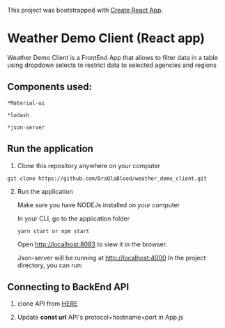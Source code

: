 This project was bootstrapped with [Create React App](https://github.com/facebook/create-react-app).

# Weather Demo Client (React app)

Weather Demo Client is a FrontEnd App that allows to filter data in a table using dropdown selects to restrict data to selected agencies and regions

## Components used:

    *Material-ui

    *lodash

    *json-server

## Run the application

1. Clone this repository anywhere on your computer

```
git clone https://github.com/DraQlaBlood/weather_demo_client.git
```

2. Run the application

    Make sure you have NODEJs installed on your computer 

    In your CLI, go to the application folder 

    ```
    yarn start or npm start
    ```

    Open [http://localhost:8083](http://localhost:8083) to view it in the browser.

    Json-server will be running at [http://localhost:4000](http://localhost:4000)
    In the project directory, you can run:

## Connecting to BackEnd API 

1. clone API from [HERE](https://github.com/DraQlaBlood/weather_demo_server)

2. Update **const url** API's protocol+hostname+port in App.js

